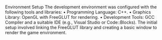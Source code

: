 Environment Setup
The development environment was configured with the following tools and libraries:
• Programming Language: C++.
• Graphics Library: OpenGL with FreeGLUT for rendering.
• Development Tools: GCC Compiler and a suitable IDE (e.g., Visual Studio or Code::Blocks).
The initial setup involved linking the FreeGLUT library and creating a basic window to render
the game environment.
